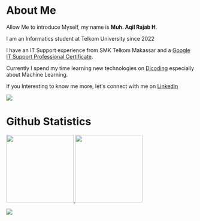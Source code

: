 # About Me

Allow Me to introduce Myself, my name is **Muh. Aqil Rajab H**. <br />

I am an Informatics student at Telkom University since 2022 <br />

I have an IT Support experience from SMK Telkom Makassar and a [Google IT Support Professional Certificate](https://coursera.org/share/e21f2c6907c5f2e3cdc12ff6f3ba119a). <br />

Currently I spend my time learning new technologies on [Dicoding](https://www.dicoding.com) especially about Machine Learning.

If you Interesting to know me more, let's connect with me on [Linkedin](https://www.linkedin.com/in/muh-aqil-rajab-h/)

<img src="https://user-images.githubusercontent.com/73097560/115834477-dbab4500-a447-11eb-908a-139a6edaec5c.gif">

# Github Statistics
<p align="left">
<a href="https://github.com/m4rhz">
  <img height="180em" src="https://github-readme-stats-eight-theta.vercel.app/api?username=m4rhz&show_icons=true&theme=algolia&include_all_commits=true&count_private=true"/>
  <img height="180em" src="https://github-readme-stats-eight-theta.vercel.app/api/top-langs/?username=m4rhz&layout=compact&layout=compact&theme=algolia"/>
</a>
</p>

<img src="https://user-images.githubusercontent.com/73097560/115834477-dbab4500-a447-11eb-908a-139a6edaec5c.gif">
